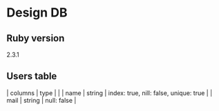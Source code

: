 # Design DB
## Ruby version
2.3.1

## Users table
| columns | type   |                                        |
| name    | string | index: true, nill: false, unique: true |
| mail    | string | null: false                            |
